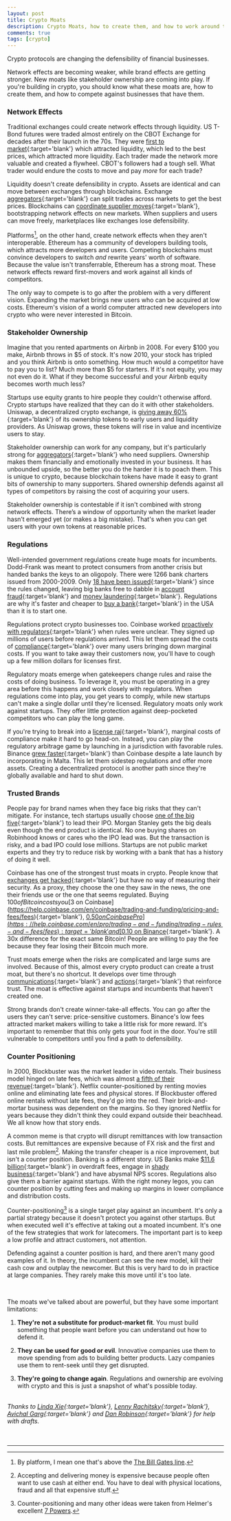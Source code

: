 ```yaml
---
layout: post
title: Crypto Moats
description: Crypto Moats, how to create them, and how to work around them.
comments: true
tags: [crypto]
---
```


Crypto protocols are changing the defensibility of financial businesses.

Network effects are becoming weaker, while brand effects are getting stronger. New moats like stakeholder ownership are coming into play. If you're building in crypto, you should know what these moats are, how to create them, and how to compete against businesses that have them.

### Network Effects
Traditional exchanges could create network effects through liquidity. US T-Bond futures were traded almost entirely on the CBOT Exchange for decades after their launch in the 70s. They were [first to market](https://www.washingtonpost.com/archive/business/1987/08/23/t-bond-futures-bring-revolutionary-changes/1ae21efb-2c6f-4208-b57e-b9aca07b4d40/){:target='blank'} which attracted liquidity, which led to the best prices, which attracted more liquidity. Each trader made the network more valuable and created a flywheel. CBOT's followers had a tough sell. What trader would endure the costs to move and pay *more* for each trade?

Liquidity doesn't create defensibility in crypto. Assets are identical and can move between exchanges through blockchains. Exchange [aggregators](https://matcha.xyz/){:target='blank'} can split trades across markets to get the best prices. Blockchains can [coordinate supplier moves](https://finematics.com/vampire-attack-sushiswap-explained/){:target='blank'}, bootstrapping network effects on new markets. When suppliers and users can move freely, marketplaces like exchanges lose defensibility.

Platforms[^1], on the other hand, create network effects when they aren't interoperable. Ethereum has a community of developers building tools, which attracts more developers and users. Competing blockchains must convince developers to switch *and* rewrite years' worth of software. Because the value isn't transferrable, Ethereum has a strong moat. These network effects reward first-movers and work against all kinds of competitors.

The only way to compete is to go after the problem with a very different vision. Expanding the market brings new users who can be acquired at low costs. Ethereum's vision of a world computer attracted new developers into crypto who were never interested in Bitcoin.

### Stakeholder Ownership
Imagine that you rented apartments on Airbnb in 2008. For every $100 you make, Airbnb throws in $5 of stock. It's now 2010, your stock has tripled and you think Airbnb is onto something. How much would a competitor have to pay you to list? Much more than $5 for starters. If it's not equity, you may not even do it. What if they become successful and your Airbnb equity becomes worth much less?

Startups use equity grants to hire people they couldn't otherwise afford. Crypto startups have realized that they can do it with other stakeholders. Uniswap, a decentralized crypto exchange, is [giving away 60%](https://uniswap.org/blog/uni/){:target='blank'} of its ownership tokens to early users and liquidity providers. As Uniswap grows, these tokens will rise in value  and incentivize users to stay.

Stakeholder ownership can work for any company, but it's particularly strong for [aggregators](https://stratechery.com/2017/defining-aggregators/){:target='blank'} who need suppliers. Ownership makes them financially and emotionally invested in your business. It has unbounded upside, so the better you do the harder it is to poach them. This is unique to crypto, because blockchain tokens have made it easy to grant bits of ownership to many supporters. Shared ownership defends against all types of competitors by raising the cost of acquiring your users.

Stakeholder ownership is contestable if it isn't combined with strong network effects. There’s a window of opportunity when the market leader hasn’t emerged yet (or makes a big mistake). That's when you can get users with your own tokens at reasonable prices.

### Regulations 
Well-intended government regulations create huge moats for incumbents. Dodd-Frank was meant to protect consumers from another crisis but handed banks the keys to an oligopoly. There were 1266 bank charters issued from 2000-2009. Only [18 have been issued](https://www.statista.com/statistics/193052/change-in-number-of-new-fdic-insured-us-commercial-bank-charters/){:target='blank'} since the rules changed, leaving big banks free to dabble in [account fraud](https://en.wikipedia.org/wiki/Wells_Fargo_account_fraud_scandal){:target='blank'} and [money laundering](https://www.icij.org/investigations/fincen-files/global-banks-defy-u-s-crackdowns-by-serving-oligarchs-criminals-and-terrorists/){:target='blank'}. Regulations are why it's faster and cheaper to [buy a bank](https://ir.lendingclub.com/news/news-details/2020/LendingClub-Announces-Acquisition-Of-Radius-Bank/default.aspx){:target='blank'} in the USA than it is to start one.

Regulations protect crypto businesses too. Coinbase worked [proactively with regulators](https://blog.coinbase.com/coinbase-is-not-a-wallet-b5b9293ca0e7){:target='blank'} when rules were unclear. They signed up millions of users before regulations arrived. This let them spread the costs of [compliance](https://www.coinbase.com/legal/licenses){:target='blank'} over many users bringing down marginal costs. If you want to take away their customers now, you'll have to cough up a few million dollars for licenses first.

Regulatory moats emerge when gatekeepers change rules and raise the costs of doing business. To leverage it, you must be operating in a grey area before this happens and work closely with regulators. When regulations come into play, you get years to comply, while new startups can't make a single dollar until they're licensed. Regulatory moats only work against startups. They offer little protection against deep-pocketed competitors who can play the long game.

If you're trying to break into a [license raj](https://en.wikipedia.org/wiki/Licence_Raj){:target='blank'}, marginal costs of compliance make it hard to go head-on. Instead, you can play the regulatory arbitrage game by launching in a jurisdiction with favorable rules. Binance [grew faster](https://www.binance.com/en/blog/286445971261435904/Binance-2018-Recap){:target='blank'} than Coinbase despite a late launch by incorporating in Malta. This let them sidestep regulations and offer more assets. Creating a decentralized protocol is another path since they're globally available and hard to shut down.

### Trusted Brands
People pay for brand names when they face big risks that they can't mitigate. For instance, tech startups usually choose [one of the big five](https://www.forbes.com/sites/greatspeculations/2017/10/04/morgan-stanley-retains-top-spot-in-equity-underwriting-despite-industry-headwinds/#113e475e522d){:target='blank'} to lead their IPO. Morgan Stanley gets the big deals even though the end product is identical. No one buying shares on Robinhood knows or cares who the IPO lead was. But the transaction is risky, and a bad IPO could lose millions. Startups are not public market experts and they try to reduce risk by working with a bank that has a history of doing it well.

Coinbase has one of the strongest trust moats in crypto. People know that [exchanges get hacked](https://magoo.github.io/Blockchain-Graveyard/){:target='blank'} but have no way of measuring their security. As a proxy, they choose the one they saw in the news, the one their friends use or the one that seems regulated. Buying $100 of Bitcoin costs you [$3 on Coinbase](https://help.coinbase.com/en/coinbase/trading-and-funding/pricing-and-fees/fees){:target='blank'}, [$0.50 on Coinbase Pro](https://help.coinbase.com/en/pro/trading-and-funding/trading-rules-and-fees/fees){:target='blank'} and [$0.10 on Binance](https://www.binance.com/en/fee/schedule){:target='blank'}. A 30x difference for the exact same Bitcoin!  People are willing to pay the fee because they fear losing their Bitcoin much more.

Trust moats emerge when the risks are complicated and large sums are involved. Because of this, almost every crypto product can create a trust moat, but there's no shortcut. It develops over time through [communications](https://www.binance.com/en/blog/421499824684900429/Keep-Your-Crypto-SAFU-CZs-Tips){:target='blank'} and [actions](https://medium.com/@AdamLWhite/eth-usd-trading-update-2-216a3b946ef6){:target='blank'} that reinforce trust. The moat is effective against startups and incumbents that haven't created one.

Strong brands don't create winner-take-all effects. You can go after the users they can't serve: price-sensitive customers. Binance's low fees attracted market makers willing to take a little risk for more reward. It's important to remember that this only gets your foot in the door. You're still vulnerable to competitors until you find a path to defensibility.

### Counter Positioning
In 2000, Blockbuster was the market leader in video rentals. Their business model hinged on late fees, which was almost [a fifth of their revenue](https://qz.com/144372/a-brief-illustrated-history-of-blockbuster-which-is-closing-the-last-of-its-us-stores/){:target='blank'}. Netflix counter-positioned by renting movies online and eliminating late fees and physical stores. If Blockbuster offered online rentals without late fees, they'd go into the red. Their brick-and-mortar business was dependent on the margins. So they ignored Netflix for years because they didn't think they could expand outside their beachhead. We all know how that story ends.

A common meme is that crypto will disrupt remittances with low transaction costs. But remittances are expensive because of FX risk and the first and last mile problem[^2]. Making the transfer cheaper is a nice improvement, but isn't a counter position. Banking is a different story. US Banks make [$11.6 billion](https://www.responsiblelending.org/media/new-overdraft-report-urges-congress-regulators-banks-halt-burdensome-bank-fees-threaten){:target='blank'} in overdraft fees, engage in [shady business](https://www.bbc.com/news/uk-54225572){:target='blank'} and have abysmal NPS scores. Regulations also give them a barrier against startups. With the right money legos, you can counter position by cutting fees and making up margins in lower compliance and distribution costs.

Counter-positioning[^3] is a single target play against an incumbent. It's only a partial strategy because it doesn't protect you against other startups. But when executed well it's effective at taking out a moated incumbent. It's one of the few strategies that work for latecomers. The important part is to keep a low profile and attract customers, not attention.

Defending against a counter position is hard, and there aren't many good examples of it. In theory, the incumbent can see the new model, kill their cash cow and outplay the newcomer. But this is very hard to do in practice at large companies. They rarely make this move until it's too late.

<br/>

The moats we've talked about are powerful, but they have some important limitations:  

1. **They're not a substitute for product-market fit**. You must build something that people want before you can understand out how to defend it.

2. **They can be used for good or evil**. Innovative companies use them to move spending from ads to building better products. Lazy companies use them to rent-seek until they get disrupted.

3. **They're going to change again**. Regulations and ownership are evolving with crypto and this is just a snapshot of what's possible today.
<br/><br/>


*Thanks to [Linda Xie](https://twitter.com/ljxie){:target='blank'}, [Lenny Rachitsky](https://twitter.com/lennysan){:target='blank'}, [Avichal Garg](https://twitter.com/avichal){:target='blank'} and [Dan Robinson](https://twitter.com/danrobinson){:target='blank'} for help with drafts.*
<br/><br/><br/>


-----

[^1]: By platform, I mean one that's above the [The Bill Gates line](https://stratechery.com/2018/the-bill-gates-line/).

[^2]: Accepting and delivering money is expensive because people often want to use cash at either end. You have to deal with physical locations, fraud and all that expensive stuff.

[^3]: Counter-positioning and many other ideas were taken from Helmer's excellent [7 Powers](https://www.amazon.com/7-Powers-Foundations-Business-Strategy/dp/0998116319).

